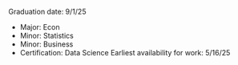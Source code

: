 Graduation date: 9/1/25
  - Major: Econ
  - Minor: Statistics
  - Minor: Business 
  - Certification: Data Science
Earliest availability for work: 5/16/25
